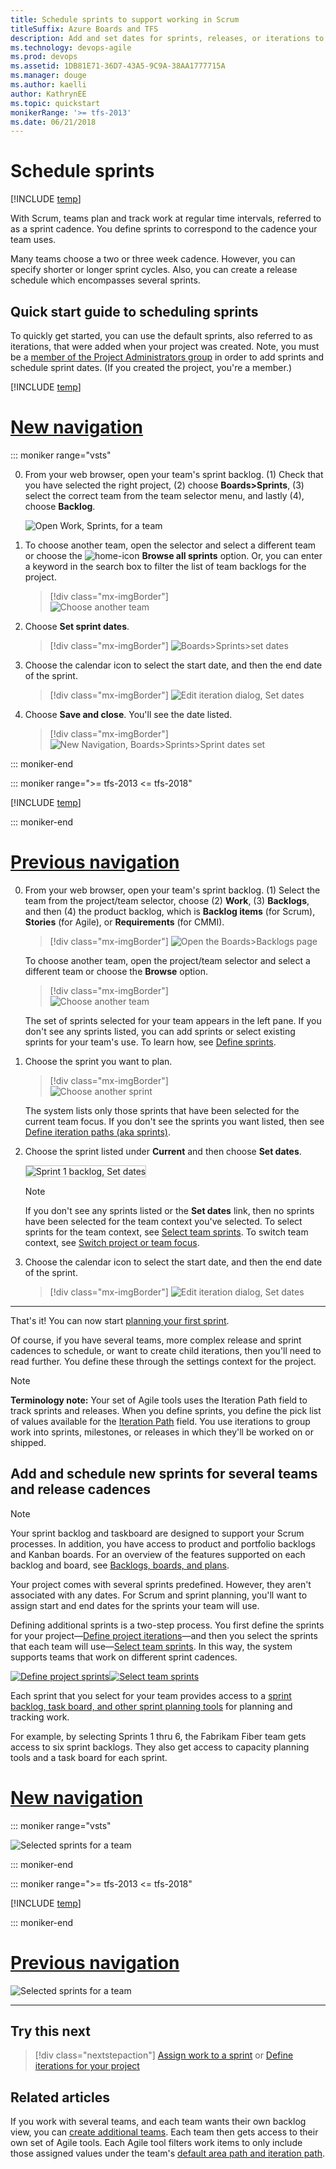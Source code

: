 ```yaml
---
title: Schedule sprints to support working in Scrum
titleSuffix: Azure Boards and TFS  
description: Add and set dates for sprints, releases, or iterations to implement Scrum in Azure Boards & Team Foundation Server 
ms.technology: devops-agile
ms.prod: devops
ms.assetid: 1DB81E71-36D7-43A5-9C9A-38AA1777715A
ms.manager: douge
ms.author: kaelliauthor: KathrynEE
ms.topic: quickstart
monikerRange: '>= tfs-2013'
ms.date: 06/21/2018
---
```



# Schedule sprints  

[!INCLUDE [temp](../_shared/version-vsts-tfs-all-versions.md)] 

With Scrum, teams plan and track work at regular time intervals, referred to as a sprint cadence. 
You define sprints to correspond to the cadence your team uses. 

Many teams choose a two or three week cadence. However, you can specify shorter or longer sprint cycles. Also, you can create a release schedule which encompasses several sprints.    

<a id="quick-start-schedule">   </a>
## Quick start guide to scheduling sprints

To quickly get started, you can use the default sprints, also referred to as iterations, that were added when your project was created. Note, you must be a [member of the Project Administrators group](../../security/set-project-collection-level-permissions.md) in order to add sprints and schedule sprint dates. (If you created the project, you're a member.) 

[!INCLUDE [temp](../../_shared/new-navigation.md)] 

# [New navigation](#tab/new-nav)

::: moniker range="vsts"

0. From your web browser, open your team's sprint backlog. (1) Check that you have selected the right project, (2) choose **Boards>Sprints**, (3) select the correct team from the team selector menu, and lastly (4), choose **Backlog**. 

	![Open Work, Sprints, for a team](_img/add-tasks/open-sprints-backlog-agile.png)

0. To choose another team, open the selector and select a different team or choose the ![home-icon](../../_img/icons/home-icon.png) **Browse all sprints** option. Or, you can enter a keyword in the search box to filter the list of team backlogs for the project.

	> [!div class="mx-imgBorder"]  
	> ![Choose another team](_img/add-tasks/team-selector-sprints-agile.png) 

0. Choose **Set sprint dates**.  

	> [!div class="mx-imgBorder"]
	> ![Boards>Sprints>set dates](_img/define-sprints/set-sprint-dates-scrum-agile.png)

2. Choose the calendar icon to select the start date, and then the end date of the sprint. 

	> [!div class="mx-imgBorder"]
	> ![Edit iteration dialog, Set dates](_img/define-sprints/edit-iteration-set-sprint-dates.png) 

3. Choose **Save and close**. You'll see the date listed. 

	> [!div class="mx-imgBorder"]
	> ![New Navigation, Boards>Sprints>Sprint dates set ](_img/define-sprints/sprint-dates-set-scrum-agile.png)

::: moniker-end

::: moniker range=">= tfs-2013 <= tfs-2018"

[!INCLUDE [temp](../_shared/new-agile-hubs-feature-not-supported.md)] 

::: moniker-end


# [Previous navigation](#tab/previous-nav)

0. From your web browser, open your team's sprint backlog. (1) Select the team from the project/team selector, choose (2) **Work**, (3) **Backlogs**, and then (4) the product backlog, which is **Backlog items** (for Scrum), **Stories** (for Agile), or **Requirements** (for CMMI). 

	> [!div class="mx-imgBorder"]
	> ![Open the Boards>Backlogs page](_img/assign-items-sprint/open-work-backlogs-standard.png) 

	To choose another team, open the project/team selector and select a different team or choose the **Browse** option. 

	> [!div class="mx-imgBorder"]  
	> ![Choose another team](_img/assign-items-sprint/team-selector-backlogs-standard.png) 

	The set of sprints selected for your team appears in the left pane. If you don't see any sprints listed, you can add sprints or select existing sprints for your team's use. To learn how, see [Define sprints](define-sprints.md). 

0. Choose the sprint you want to plan. 

	> [!div class="mx-imgBorder"]  
	> ![Choose another sprint](_img/add-tasks/choose-sprint-standard.png)

	The system lists only those sprints that have been selected for the current team focus. If you don't see the sprints you want listed, then see [Define iteration paths (aka sprints)](../../organizations/settings/set-iteration-paths-sprints.md).  

0. Choose the sprint listed under **Current** and then choose **Set dates**.  

	<img src="_img/define-sprints/set-sprint-dates.png" alt="Sprint 1 backlog, Set dates" style="border: 1px solid #C3C3C3;" />  

	> [!NOTE]
	> If you don't see any sprints listed or the **Set dates** link, then no sprints have been selected for the team context you've selected. To select sprints for the team context, see [Select team sprints](../../organizations/settings/set-team-defaults.md). To switch team context, see [Switch project or team focus](../../project/navigation/go-to-project-repo.md). 

2. Choose the calendar icon to select the start date, and then the end date of the sprint. 

	> [!div class="mx-imgBorder"]
	> ![Edit iteration dialog, Set dates](_img/define-sprints/edit-iteration-set-sprint-dates.png) 

---

That's it! You can now start [planning your first sprint](assign-work-sprint.md). 

Of course, if you have several teams, more complex release and sprint cadences to schedule, or want to create child iterations, then you'll need to read further. You define these through the settings context for the project.  

> [!NOTE]
> **Terminology note:** Your set of Agile tools uses the Iteration Path field to track sprints and releases. When you define sprints, you define the pick list of values available for the [Iteration Path](../../organizations/settings/set-area-paths.md) field. You use iterations to group work into sprints, milestones, or releases in which they'll be worked on or shipped. 


<a id="schedule">   </a>
## Add and schedule new sprints for several teams and release cadences 
 
> [!NOTE]    
> Your sprint backlog and taskboard are designed to support your Scrum processes. In addition, you have access to product and portfolio backlogs and Kanban boards. For an overview of the features supported on each backlog and board, see [Backlogs, boards, and plans](../backlogs/backlogs-boards-plans.md).  

Your project comes with several sprints predefined. However, they aren't associated with any dates. For Scrum and sprint planning, you'll want to assign start and end dates for the sprints your team will use.   

Defining additional sprints is a two-step process. You first define the sprints for your project&mdash;[Define project iterations](../../organizations/settings/set-area-paths.md)&mdash;and then you select the sprints that each team will use&mdash;[Select team sprints](../../organizations/settings/set-team-defaults.md). In this way, the system supports teams that work on different sprint cadences.  

[![Define project sprints](_img/define-sprints-project-level.png)](../../organizations/settings/set-area-paths.md)[![Select team sprints](_img/define-sprints-team-level.png)](../../organizations/settings/set-team-defaults.md)

Each sprint that you select for your team provides access to a [sprint backlog, task board, and other sprint planning tools](scrum-sprint-planning-tools.md) for planning and tracking work. 

For example, by selecting Sprints 1 thru 6, the Fabrikam Fiber team gets access to six sprint backlogs. They also get access to capacity planning tools and a task board for each sprint. 

# [New navigation](#tab/new-nav)

::: moniker range="vsts"

![Selected sprints for a team](_img/define-sprints/selected-team-iterations-agile.png)

::: moniker-end

::: moniker range=">= tfs-2013 <= tfs-2018"

[!INCLUDE [temp](../_shared/new-agile-hubs-feature-not-supported.md)] 

::: moniker-end

# [Previous navigation](#tab/previous-nav)

![Selected sprints for a team](_img/define-sprints/selected-team-iterations-vsts.png)

---


## Try this next
> [!div class="nextstepaction"]
> [Assign work to a sprint](assign-work-sprint.md) or [Define iterations for your project](../../organizations/settings/set-iteration-paths-sprints.md) 

## Related articles 
If you work with several teams, and each team wants their own backlog view, you can [create additional teams](../../organizations/settings/add-teams.md). Each team then gets access to their own set of Agile tools. Each Agile tool filters work items to only include those assigned values under the team's [default area path and iteration path](../../organizations/settings/set-team-defaults.md).  



<!---

## Add a sprint 

You'll want to [set the start and end dates for your sprint](define-sprints.md#quick-start-schedule). 

# [New navigation](#tab/new-nav)

> [!div class="mx-imgBorder"]  
> ![Choose New Sprint](_img/define-sprints/choose-new-sprint-agile-hubs-on.png)   


# [Previous navigation](#tab/previous-nav)



## Select a sprint for use by your team 

*More Info*


> [!div class="mx-imgBorder"]
> ![Select a sprint for use by team](_img/assign-items-sprint/select-sprint.png)

 

<a id="drag-drop-to-sprint">   </a>
## Assign work to a sprint

You can quickly assign work items to a sprint through drag-and-drop from the product backlog to the sprint. 

[!INCLUDE [temp](../../_shared/new-navigation.md)] 

# [New navigation](#tab/new-nav)

1. Open **Boards>Backlogs** and then choose the ![ ](../../_img/icons/view-options-icon.png) view options icon and select **Planning**.

	> [!div class="mx-imgBorder"]
	> ![New Navigation, Boards>Backlogs>Open view options and choose Planning](_img/define-sprints/view-options-planning-menu.png)

2. You can drag and drop items from the **Backlog** onto a sprint. 

	> [!div class="mx-imgBorder"]
	> ![New Navigation, Boards>Backlogs>Drag-drop items onto sprint](_img/define-sprints/drag-drop-backlog-items-to-sprint.png)

# [Previous navigation](#tab/previous-nav)

1. Open **Boards>Backlogs**. You can drag and drop from the **Backlog** or **Board** page as shown in the following image. 

![Assign work items to a sprint](_img/assign-to-sprint-from-kanban-animated.gif)

 

-->